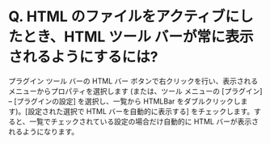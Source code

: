 # Q. HTML のファイルをアクティブにしたとき、HTML ツール バーが常に表示されるようにするには?

プラグイン ツール バーの HTML バー ボタンで右クリックを行い、表示されるメニューからプロパティを選択します (または、ツール メニューの \[プラグイン\] – \[プラグインの設定\] を選択し、一覧から HTMLBar をダブルクリックします)。\[設定された選択で HTML バーを自動的に表示する\] をチェックします。すると、一覧でチェックされている設定の場合だけ自動的に HTML バーが表示されるようになります。
